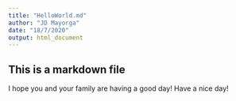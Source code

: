 ```yaml
---
title: "HelloWorld.md"
author: "JD Mayorga"
date: "18/7/2020"
output: html_document
---
```



## This is a markdown file

I hope you and your family are having a good day! Have a nice day! 


